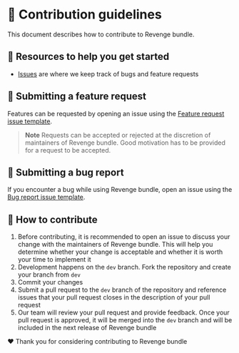 # 👋 Contribution guidelines

This document describes how to contribute to Revenge bundle.

## 📖 Resources to help you get started

* [Issues](https://github.com/revenge-mod/revenge-bundle/issues) are where we keep track of bugs and feature requests

## 🙏 Submitting a feature request

Features can be requested by opening an issue using the
[Feature request issue template](https://github.com/revenge-mod/revenge-bundle/issues/new?assignees=&labels=Feature+request&projects=&template=feature_request.yml&title=feat%3A+).

> **Note**
> Requests can be accepted or rejected at the discretion of maintainers of Revenge bundle.
> Good motivation has to be provided for a request to be accepted.

## 🐞 Submitting a bug report

If you encounter a bug while using Revenge bundle, open an issue using the
[Bug report issue template](https://github.com/revenge-mod/revenge-bundle/issues/new?assignees=&labels=Bug+report&projects=&template=bug_report.yml&title=bug%3A+).

## 📝 How to contribute

1. Before contributing, it is recommended to open an issue to discuss your change
   with the maintainers of Revenge bundle. This will help you determine whether your change is acceptable
   and whether it is worth your time to implement it
2. Development happens on the `dev` branch. Fork the repository and create your branch from `dev`
3. Commit your changes
4. Submit a pull request to the `dev` branch of the repository and reference issues
   that your pull request closes in the description of your pull request
5. Our team will review your pull request and provide feedback. Once your pull request is approved,
   it will be merged into the `dev` branch and will be included in the next release of Revenge bundle

❤️ Thank you for considering contributing to Revenge bundle
